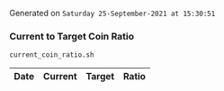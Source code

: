 Generated on `Saturday 25-September-2021 at 15:30:51`

### Current to Target Coin Ratio
`current_coin_ratio.sh`

Date|Current|Target|Ratio
---|---|---|---
